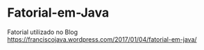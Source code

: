 # Fatorial-em-Java
Fatorial utilizado no Blog https://franciscojava.wordpress.com/2017/01/04/fatorial-em-java/

